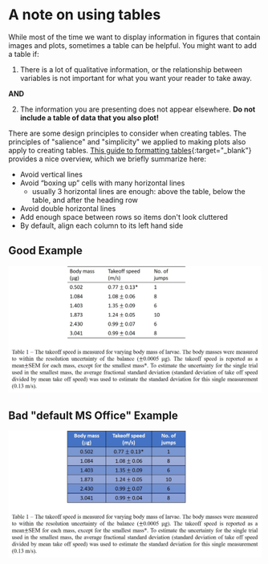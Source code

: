 # A note on using tables

While most of the time we want to display information in figures that contain images and plots, sometimes a table can be helpful. You might want to add a table if: 

1) There is a lot of qualitative information, or the relationship between variables is not important for what you want your reader to take away. 

**AND**

2) The information you are presenting does not appear elsewhere. **Do not include a table of data that you also plot!** 

There are some design principles to consider when creating tables. The principles of "salience" and "simplicity" we applied to making plots also apply to creating tables. [This guide to formatting tables](https://people.inf.ethz.ch/markusp/teaching/guides/guide-tables.pdf#page=6){:target="_blank"} provides a nice overview, which we briefly summarize here:

+ Avoid vertical lines
+ Avoid “boxing up” cells with many horizontal lines
    + usually 3 horizontal lines are enough: above the table, below the table, and after the heading row
+ Avoid double horizontal lines
+ Add enough space between rows so items don't look cluttered
+ By default, align each column to its left hand side

## Good Example

![Good example](images/Tab1.jpg)



## Bad "default MS Office" Example

![Bad example](images/bad-table.jpg)
